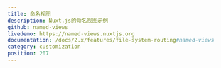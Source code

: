 ```yaml
---
title: 命名视图
description: Nuxt.js的命名视图示例
github: named-views
livedemo: https://named-views.nuxtjs.org
documentation: /docs/2.x/features/file-system-routing#named-views
category: customization
position: 207
---
```

